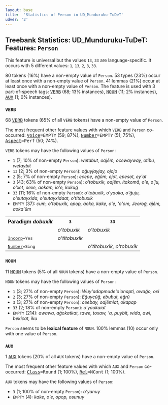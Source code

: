 ```yaml
---
layout: base
title:  'Statistics of Person in UD_Munduruku-TuDeT'
udver: '2'
---
```


## Treebank Statistics: UD_Munduruku-TuDeT: Features: `Person`

This feature is universal but the values `13`, `33` are language-specific.
It occurs with 5 different values: `1`, `13`, `2`, `3`, `33`.

80 tokens (16%) have a non-empty value of `Person`.
53 types (23%) occur at least once with a non-empty value of `Person`.
41 lemmas (21%) occur at least once with a non-empty value of `Person`.
The feature is used with 3 part-of-speech tags: <tt><a href="myu_tudet-pos-VERB.html">VERB</a></tt> (68; 13% instances), <tt><a href="myu_tudet-pos-NOUN.html">NOUN</a></tt> (11; 2% instances), <tt><a href="myu_tudet-pos-AUX.html">AUX</a></tt> (1; 0% instances).

### `VERB`

68 <tt><a href="myu_tudet-pos-VERB.html">VERB</a></tt> tokens (65% of all `VERB` tokens) have a non-empty value of `Person`.

The most frequent other feature values with which `VERB` and `Person` co-occurred: <tt><a href="myu_tudet-feat-Voice.html">Voice</a></tt><tt>=EMPTY</tt> (59; 87%), <tt><a href="myu_tudet-feat-Number.html">Number</a></tt><tt>=EMPTY</tt> (51; 75%), <tt><a href="myu_tudet-feat-Aspect.html">Aspect</a></tt><tt>=Perf</tt> (50; 74%).

`VERB` tokens may have the following values of `Person`:

* `1` (7; 10% of non-empty `Person`): <em>wetabut, oajẽm, ocewayway, otibu, wetaybit</em>
* `13` (2; 3% of non-empty `Person`): <em>og̃uyjayjay, ojojo</em>
* `2` (5; 7% of non-empty `Person`): <em>ecepe, eg̃ũm, ejot, epesot, ey'at</em>
* `3` (43; 63% of non-empty `Person`): <em>o'tobuxik, oajẽm, itakomã, o'e, o'ju, o'xet, oexe, aokam, io'e, kukug̃</em>
* `33` (11; 16% of non-empty `Person`): <em>o'tobuxik, o'yaoka, o'g̃uju, o'sutayxida, o'sutayxidaat, o'titobuxik</em>
* `EMPTY` (37): <em>cum, o'tobuxik, opop, aoka, kake, o'e, 'o'om, Jeorog̃, ajẽm, aoka'ũm</em>

<table>
  <tr><th>Paradigm <i>dobuxik</i></th><th><tt>3</tt></th><th><tt>33</tt></th></tr>
  <tr><td><tt></tt></td><td><em>o'tobuxik</em></td><td><em>o'tobuxik</em></td></tr>
  <tr><td><tt><tt><a href="myu_tudet-feat-Incorp.html">Incorp</a></tt><tt>=Yes</tt></tt></td><td><em>o'titobuxik</em></td><td></td></tr>
  <tr><td><tt><tt><a href="myu_tudet-feat-Number.html">Number</a></tt><tt>=Sing</tt></tt></td><td></td><td><em>o'titobuxik, o'tobuxik</em></td></tr>
</table>

### `NOUN`

11 <tt><a href="myu_tudet-pos-NOUN.html">NOUN</a></tt> tokens (5% of all `NOUN` tokens) have a non-empty value of `Person`.

`NOUN` tokens may have the following values of `Person`:

* `1` (3; 27% of non-empty `Person`): <em>Wuy'adapmude'o'onapti, owag̃o, oxi</em>
* `2` (3; 27% of non-empty `Person`): <em>Eg̃uycũg̃, ebubut, eg̃rũ</em>
* `3` (3; 27% of non-empty `Person`): <em>ceebay, oajẽmiat, okapap</em>
* `33` (2; 18% of non-empty `Person`): <em>o'yaokaiat</em>
* `EMPTY` (214): <em>awawa, ag̃okatkat, tawe, toxaw, 'a, puybit, wida, awi, bekicat, iku</em>

`Person` seems to be **lexical feature** of `NOUN`. 100% lemmas (10) occur only with one value of `Person`.

### `AUX`

1 <tt><a href="myu_tudet-pos-AUX.html">AUX</a></tt> tokens (20% of all `AUX` tokens) have a non-empty value of `Person`.

The most frequent other feature values with which `AUX` and `Person` co-occurred: <tt><a href="myu_tudet-feat-Class.html">Class</a></tt><tt>=Round</tt> (1; 100%), <tt><a href="myu_tudet-feat-Rel.html">Rel</a></tt><tt>=NCont</tt> (1; 100%).

`AUX` tokens may have the following values of `Person`:

* `3` (1; 100% of non-empty `Person`): <em>o'yanuy</em>
* `EMPTY` (4): <em>kake, o'e, opop, osunuy</em>

